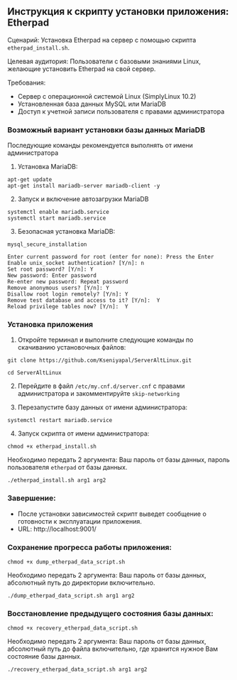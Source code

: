## Инструкция к скрипту установки приложения: Etherpad

Сценарий: Установка Etherpad на сервер с помощью скрипта `etherpad_install.sh`.

Целевая аудитория: Пользователи с базовыми знаниями Linux, желающие установить Etherpad на свой сервер.

Требования:

* Сервер с операционной системой Linux (SimplyLinux 10.2)
* Установленная база данных MySQL или MariaDB
* Доступ к учетной записи пользователя с правами администратора

### Возможный вариант установки базы данных MariaDB
Последующие команды рекомендуется выполнять от имени администратора

1. Установка MariaDB:
```
apt-get update
apt-get install mariadb-server mariadb-client -y
```

2. Запуск и включение автозагрузки MariaDB
```
systemctl enable mariadb.service
systemctl start mariadb.service
```

3. Безопасная установка MariaDB:
```
mysql_secure_installation
```

```
Enter current password for root (enter for none): Press the Enter
Enable unix_socket authentication? [Y/n]: n
Set root password? [Y/n]: Y
New password: Enter password
Re-enter new password: Repeat password
Remove anonymous users? [Y/n]: Y
Disallow root login remotely? [Y/n]: Y
Remove test database and access to it? [Y/n]:  Y
Reload privilege tables now? [Y/n]:  Y
```

### Установка приложения

1. Откройте терминал и выполните следующие команды по скачиванию установочных файлов:
```
git clone https://github.com/Kseniyapal/ServerAltLinux.git
```
```
cd ServerAltLinux
```

2. Перейдите в файл `/etc/my.cnf.d/server.cnf` с правами администратора и закомментируйте `skip-networking`

3. Перезапустите базу данных от имени администратора:
```
systemctl restart mariadb.service
```

4. Запуск скрипта от имени администратора:
```
chmod +x etherpad_install.sh
```
Необходимо передать 2 аргумента: Ваш пароль от базы данных, пароль пользователя `etherpad` от базы данных.
```
./etherpad_install.sh arg1 arg2
```

### Завершение:
* После установки зависимостей скрипт выведет сообщение о готовности к эксплуатации приложения.
* URL: http://localhost:9001/

### Сохранение прогресса работы приложения:
```
chmod +x dump_etherpad_data_script.sh
```
Необходимо передать 2 аргумента: Ваш пароль от базы данных, абсолютный путь до директории включительно.
```
./dump_etherpad_data_script.sh arg1 arg2
```

### Восстановление предыдущего состояния базы данных:
```
chmod +x recovery_etherpad_data_script.sh
```
Необходимо передать 2 аргумента: Ваш пароль от базы данных, абсолютный путь до файла включительно, где хранится нужное Вам состояние базы данных.
```
./recovery_etherpad_data_script.sh arg1 arg2
```

